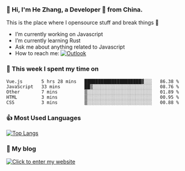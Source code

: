 ### 👋 Hi, I'm He Zhang, a Developer 🚀 from China.

This is the place where I opensource stuff and break things :rofl:

- I’m currently working on Javascript
- I’m currently learning Rust
- Ask me about anything related to Javascript
- How to reach me: [![Outlook](https://img.shields.io/badge/-Outlook-0078D4?style=flat&logo=Microsoft-Outlook&logoColor=white)](mailto:zhanghecool@outlook.com)

### 💪 This week I spent my time on 
<!--START_SECTION:waka-->
```text
Vue.js       5 hrs 28 mins   █████████████████████▓░░░   86.38 % 
JavaScript   33 mins         ██▒░░░░░░░░░░░░░░░░░░░░░░   08.76 % 
Other        7 mins          ▒░░░░░░░░░░░░░░░░░░░░░░░░   01.89 % 
HTML         3 mins          ▒░░░░░░░░░░░░░░░░░░░░░░░░   00.95 % 
CSS          3 mins          ▒░░░░░░░░░░░░░░░░░░░░░░░░   00.88 % 
```
<!--END_SECTION:waka-->

### 👍 Most Used Languages
[![Top Langs](https://github-readme-stats.vercel.app/api/top-langs/?username=zhanghecool&layout=compact)](https://zhanghe.cool)

### 🌈 My blog 
[![Click to enter my website](https://cdn.jsdelivr.net/gh/zhanghecool/assets/images/gif/zhanghecools.gif)](https://zhanghe.cool)
